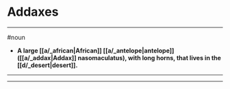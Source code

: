 # Addaxes
---
#noun
- **A large [[a/_african|African]] [[a/_antelope|antelope]] ([[a/_addax|Addax]] nasomaculatus), with long horns, that lives in the [[d/_desert|desert]].**
---
---
